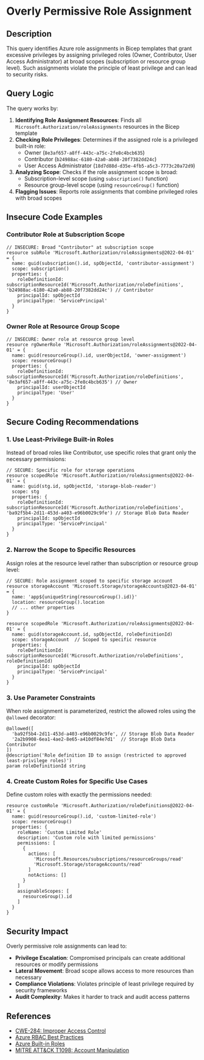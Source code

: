 # Overly Permissive Role Assignment

## Description

This query identifies Azure role assignments in Bicep templates that grant excessive privileges by assigning privileged roles (Owner, Contributor, User Access Administrator) at broad scopes (subscription or resource group level). Such assignments violate the principle of least privilege and can lead to security risks.

## Query Logic

The query works by:

1. **Identifying Role Assignment Resources**: Finds all `Microsoft.Authorization/roleAssignments` resources in the Bicep template
2. **Checking Role Privileges**: Determines if the assigned role is a privileged built-in role:
   - Owner (`8e3af657-a8ff-443c-a75c-2fe8c4bcb635`)
   - Contributor (`b24988ac-6180-42a0-ab88-20f7382dd24c`)
   - User Access Administrator (`18d7d88d-d35e-4fb5-a5c3-7773c20a72d9`)
3. **Analyzing Scope**: Checks if the role assignment scope is broad:
   - Subscription-level scope (using `subscription()` function)
   - Resource group-level scope (using `resourceGroup()` function)
4. **Flagging Issues**: Reports role assignments that combine privileged roles with broad scopes

## Insecure Code Examples

### Contributor Role at Subscription Scope
```bicep
// INSECURE: Broad "Contributor" at subscription scope
resource subRole 'Microsoft.Authorization/roleAssignments@2022-04-01' = {
  name: guid(subscription().id, spObjectId, 'contributor-assignment')
  scope: subscription()
  properties: {
    roleDefinitionId: subscriptionResourceId('Microsoft.Authorization/roleDefinitions', 'b24988ac-6180-42a0-ab88-20f7382dd24c') // Contributor
    principalId: spObjectId
    principalType: 'ServicePrincipal'
  }
}
```

### Owner Role at Resource Group Scope
```bicep
// INSECURE: Owner role at resource group level
resource rgOwnerRole 'Microsoft.Authorization/roleAssignments@2022-04-01' = {
  name: guid(resourceGroup().id, userObjectId, 'owner-assignment')
  scope: resourceGroup()
  properties: {
    roleDefinitionId: subscriptionResourceId('Microsoft.Authorization/roleDefinitions', '8e3af657-a8ff-443c-a75c-2fe8c4bcb635') // Owner
    principalId: userObjectId
    principalType: 'User'
  }
}
```

## Secure Coding Recommendations

### 1. Use Least-Privilege Built-in Roles
Instead of broad roles like Contributor, use specific roles that grant only the necessary permissions:

```bicep
// SECURE: Specific role for storage operations
resource scopedRole 'Microsoft.Authorization/roleAssignments@2022-04-01' = {
  name: guid(stg.id, spObjectId, 'storage-blob-reader')
  scope: stg
  properties: {
    roleDefinitionId: subscriptionResourceId('Microsoft.Authorization/roleDefinitions', 'ba92f5b4-2d11-453d-a403-e96b0029c9fe') // Storage Blob Data Reader
    principalId: spObjectId
    principalType: 'ServicePrincipal'
  }
}
```

### 2. Narrow the Scope to Specific Resources
Assign roles at the resource level rather than subscription or resource group level:

```bicep
// SECURE: Role assignment scoped to specific storage account
resource storageAccount 'Microsoft.Storage/storageAccounts@2023-04-01' = {
  name: 'app${uniqueString(resourceGroup().id)}'
  location: resourceGroup().location
  // ... other properties
}

resource scopedRole 'Microsoft.Authorization/roleAssignments@2022-04-01' = {
  name: guid(storageAccount.id, spObjectId, roleDefinitionId)
  scope: storageAccount  // Scoped to specific resource
  properties: {
    roleDefinitionId: subscriptionResourceId('Microsoft.Authorization/roleDefinitions', roleDefinitionId)
    principalId: spObjectId
    principalType: 'ServicePrincipal'
  }
}
```

### 3. Use Parameter Constraints
When role assignment is parameterized, restrict the allowed roles using the `@allowed` decorator:

```bicep
@allowed([
  'ba92f5b4-2d11-453d-a403-e96b0029c9fe', // Storage Blob Data Reader
  '2a2b9908-6ea1-4ae2-8e65-a410df84e7d1'  // Storage Blob Data Contributor
])
@description('Role definition ID to assign (restricted to approved least-privilege roles)')
param roleDefinitionId string
```

### 4. Create Custom Roles for Specific Use Cases
Define custom roles with exactly the permissions needed:

```bicep
resource customRole 'Microsoft.Authorization/roleDefinitions@2022-04-01' = {
  name: guid(resourceGroup().id, 'custom-limited-role')
  scope: resourceGroup()
  properties: {
    roleName: 'Custom Limited Role'
    description: 'Custom role with limited permissions'
    permissions: [
      {
        actions: [
          'Microsoft.Resources/subscriptions/resourceGroups/read'
          'Microsoft.Storage/storageAccounts/read'
        ]
        notActions: []
      }
    ]
    assignableScopes: [
      resourceGroup().id
    ]
  }
}
```

## Security Impact

Overly permissive role assignments can lead to:

- **Privilege Escalation**: Compromised principals can create additional resources or modify permissions
- **Lateral Movement**: Broad scope allows access to more resources than necessary
- **Compliance Violations**: Violates principle of least privilege required by security frameworks
- **Audit Complexity**: Makes it harder to track and audit access patterns

## References

- [CWE-284: Improper Access Control](https://cwe.mitre.org/data/definitions/284.html)
- [Azure RBAC Best Practices](https://docs.microsoft.com/en-us/azure/role-based-access-control/best-practices)
- [Azure Built-in Roles](https://docs.microsoft.com/en-us/azure/role-based-access-control/built-in-roles)
- [MITRE ATT&CK T1098: Account Manipulation](https://attack.mitre.org/techniques/T1098/)